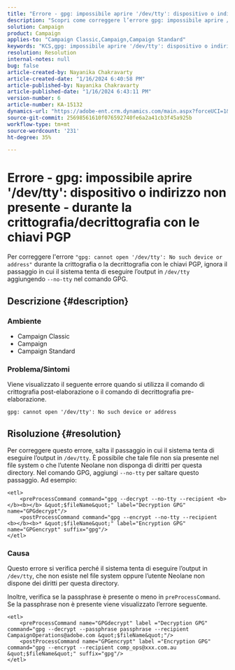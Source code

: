 ```yaml
---
title: "Errore - gpg: impossibile aprire '/dev/tty': dispositivo o indirizzo non presente - durante la crittografia/decrittografia con le chiavi PGP"
description: "Scopri come correggere l’errore gpg: impossibile aprire /dev/tty: dispositivo o indirizzo non presente. Ignorare il passaggio in cui il sistema tenta di eseguire l'output in /dev/tty."
solution: Campaign
product: Campaign
applies-to: "Campaign Classic,Campaign,Campaign Standard"
keywords: "KCS,gpg: impossibile aprire '/dev/tty': dispositivo o indirizzo non presente, crittografare il comando di post-elaborazione, decrittografare il comando di pre-elaborazione"
resolution: Resolution
internal-notes: null
bug: false
article-created-by: Nayanika Chakravarty
article-created-date: "1/16/2024 6:40:58 PM"
article-published-by: Nayanika Chakravarty
article-published-date: "1/16/2024 6:43:11 PM"
version-number: 6
article-number: KA-15132
dynamics-url: "https://adobe-ent.crm.dynamics.com/main.aspx?forceUCI=1&pagetype=entityrecord&etn=knowledgearticle&id=3fdbbbc8-9eb4-ee11-a569-6045bd006a22"
source-git-commit: 25698561610f076592740fe6a2a41cb3f45a925b
workflow-type: tm+mt
source-wordcount: '231'
ht-degree: 35%

---
```


# Errore - gpg: impossibile aprire &#39;/dev/tty&#39;: dispositivo o indirizzo non presente - durante la crittografia/decrittografia con le chiavi PGP


Per correggere l&#39;errore `"gpg: cannot open '/dev/tty': No such device or address"` durante la crittografia o la decrittografia con le chiavi PGP, ignora il passaggio in cui il sistema tenta di eseguire l’output in `/dev/tty` aggiungendo `--no-tty`  nel comando GPG.

## Descrizione {#description}


### <b>Ambiente</b>

- Campaign Classic
- Campaign
- Campaign Standard




### <b>Problema/Sintomi</b>

Viene visualizzato il seguente errore quando si utilizza il comando di crittografia post-elaborazione o il comando di decrittografia pre-elaborazione.


```
gpg: cannot open '/dev/tty': No such device or address
```





## Risoluzione {#resolution}


Per correggere questo errore, salta il passaggio in cui il sistema tenta di eseguire l’output in `/dev/tty`. È possibile che tale file non sia presente nel file system o che l’utente Neolane non disponga di diritti per questa directory. Nel comando GPG, aggiungi `--no-tty` per saltare questo passaggio. Ad esempio:


```
<etl>
    <preProcessCommand command="gpg --decrypt --no-tty --recipient <b></b><b></b> &quot;$fileName&quot;" label="Decryption GPG" name="GPGdecrypt"/>
    <postProcessCommand command="gpg --encrypt --no-tty --recipient <b></b><b>* &quot;$fileName&quot;" label="Encryption GPG" name="GPGencrypt" suffix="gpg"/>
</etl>
```


### Causa

Questo errore si verifica perché il sistema tenta di eseguire l’output in `/dev/tty`, che non esiste nel file system oppure l’utente Neolane non dispone dei diritti per questa directory.

Inoltre, verifica se la passphrase è presente o meno in `preProcessCommand`. Se la passphrase non è presente viene visualizzato l’errore seguente.


```
<etl>
    <preProcessCommand name="GPGdecrypt" label ="Decryption GPG" command="gpg --decrypt --passphrase passphrase --recipient CampaignOperations@adobe.com &quot;$fileName&quot;"/>
    <postProcessCommand name="GPGencrypt" label ="Encryption GPG" command="gpg --encrypt --recipient comp_ops@xxx.com.au &quot;$fileName&quot;" suffix="gpg"/>
</etl>
```

